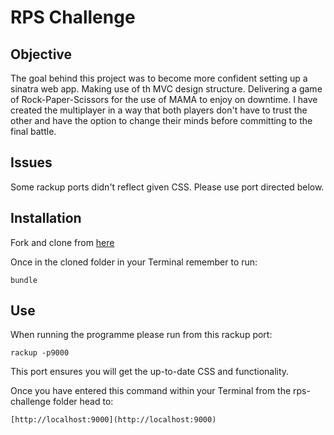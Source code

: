 # RPS Challenge

## Objective

The goal behind this project was to become more confident setting up a sinatra web app. Making use of th MVC design structure. Delivering a game of Rock-Paper-Scissors for the use of MAMA to enjoy on downtime.
I have created the multiplayer in a way that both players don't have to trust the other and have the option to change their minds before committing to the final battle.

## Issues

Some rackup ports didn't reflect given CSS. Please use port directed below.

## Installation

Fork and clone from [here](https://github.com/ShinyVerse/rps-challenge)

Once in the cloned folder in your Terminal remember to run:
```
bundle
```

## Use

When running the programme please run from this rackup port:

```
rackup -p9000
```
This port ensures you will get the up-to-date CSS and functionality.

Once you have entered this command within your Terminal from the rps-challenge
folder head to:

```
[http://localhost:9000](http://localhost:9000)
```
